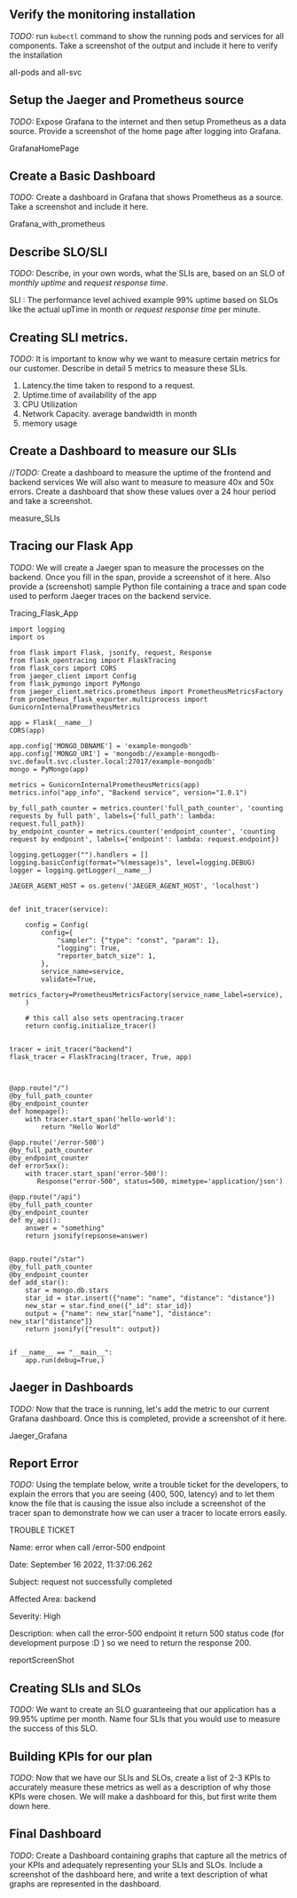 ## Verify the monitoring installation

*TODO:* run `kubectl` command to show the running pods and services for all components. Take a screenshot of the output and include it here to verify the installation

all-pods and all-svc
## Setup the Jaeger and Prometheus source
*TODO:* Expose Grafana to the internet and then setup Prometheus as a data source. Provide a screenshot of the home page after logging into Grafana.

GrafanaHomePage

## Create a Basic Dashboard
*TODO:* Create a dashboard in Grafana that shows Prometheus as a source. Take a screenshot and include it here.

Grafana_with_prometheus
## Describe SLO/SLI
*TODO:* Describe, in your own words, what the SLIs are, based on an SLO of *monthly uptime* and *request response time*.

SLI : The performance level achived example 99% uptime based on SLOs like the actual upTime in month or *request response time* per minute.

## Creating SLI metrics.
*TODO:* It is important to know why we want to measure certain metrics for our customer. Describe in detail 5 metrics to measure these SLIs. 
<ol>
    <li>Latency.the time taken to respond to a request.</li>
    <li>Uptime.time of availability of the app</li>
    <li>CPU Utilization</li>
    <li>Network Capacity. average bandwidth in month</li>
    <li>memory usage</li>
</ol>

## Create a Dashboard to measure our SLIs
//*TODO:* Create a dashboard to measure the uptime of the frontend and backend services We will also want to measure to measure 40x and 50x errors. Create a dashboard that show these values over a 24 hour period and take a screenshot.

measure_SLIs

## Tracing our Flask App
*TODO:*  We will create a Jaeger span to measure the processes on the backend. Once you fill in the span, provide a screenshot of it here. Also provide a (screenshot) sample Python file containing a trace and span code used to perform Jaeger traces on the backend service.

Tracing_Flask_App

```
import logging
import os

from flask import Flask, jsonify, request, Response
from flask_opentracing import FlaskTracing
from flask_cors import CORS
from jaeger_client import Config
from flask_pymongo import PyMongo
from jaeger_client.metrics.prometheus import PrometheusMetricsFactory
from prometheus_flask_exporter.multiprocess import GunicornInternalPrometheusMetrics

app = Flask(__name__)
CORS(app)

app.config['MONGO_DBNAME'] = 'example-mongodb'
app.config['MONGO_URI'] = 'mongodb://example-mongodb-svc.default.svc.cluster.local:27017/example-mongodb'
mongo = PyMongo(app)

metrics = GunicornInternalPrometheusMetrics(app)
metrics.info("app_info", "Backend service", version="1.0.1")

by_full_path_counter = metrics.counter('full_path_counter', 'counting requests by full path', labels={'full_path': lambda: request.full_path})
by_endpoint_counter = metrics.counter('endpoint_counter', 'counting request by endpoint', labels={'endpoint': lambda: request.endpoint})

logging.getLogger("").handlers = []
logging.basicConfig(format="%(message)s", level=logging.DEBUG)
logger = logging.getLogger(__name__)

JAEGER_AGENT_HOST = os.getenv('JAEGER_AGENT_HOST', 'localhost')


def init_tracer(service):

    config = Config(
        config={
            "sampler": {"type": "const", "param": 1},
            "logging": True,
            "reporter_batch_size": 1,
        },
        service_name=service,
        validate=True,
        metrics_factory=PrometheusMetricsFactory(service_name_label=service),
    )

    # this call also sets opentracing.tracer
    return config.initialize_tracer()


tracer = init_tracer("backend")
flask_tracer = FlaskTracing(tracer, True, app)



@app.route("/")
@by_full_path_counter
@by_endpoint_counter
def homepage():
    with tracer.start_span('hello-world'):
        return "Hello World"

@app.route('/error-500')
@by_full_path_counter
@by_endpoint_counter
def error5xx():
    with tracer.start_span('error-500'):
       Response("error-500", status=500, mimetype='application/json')

@app.route("/api")
@by_full_path_counter
@by_endpoint_counter
def my_api():
    answer = "something"
    return jsonify(repsonse=answer)


@app.route("/star")
@by_full_path_counter
@by_endpoint_counter
def add_star():
    star = mongo.db.stars
    star_id = star.insert({"name": "name", "distance": "distance"})
    new_star = star.find_one({"_id": star_id})
    output = {"name": new_star["name"], "distance": new_star["distance"]}
    return jsonify({"result": output})


if __name__ == "__main__":
    app.run(debug=True,)

```
## Jaeger in Dashboards
*TODO:* Now that the trace is running, let's add the metric to our current Grafana dashboard. Once this is completed, provide a screenshot of it here.

Jaeger_Grafana

## Report Error
*TODO:* Using the template below, write a trouble ticket for the developers, to explain the errors that you are seeing (400, 500, latency) and to let them know the file that is causing the issue also include a screenshot of the tracer span to demonstrate how we can user a tracer to locate errors easily.

TROUBLE TICKET

Name: error when call /error-500 endpoint

Date: September 16 2022, 11:37:06.262

Subject: request not successfully completed 

Affected Area: backend

Severity: High 

Description: when call the error-500 endpoint it return 500 status code (for development purpose :D ) so we need to return the response 200.


reportScreenShot


## Creating SLIs and SLOs
*TODO:* We want to create an SLO guaranteeing that our application has a 99.95% uptime per month. Name four SLIs that you would use to measure the success of this SLO.

## Building KPIs for our plan
*TODO*: Now that we have our SLIs and SLOs, create a list of 2-3 KPIs to accurately measure these metrics as well as a description of why those KPIs were chosen. We will make a dashboard for this, but first write them down here.

## Final Dashboard
*TODO*: Create a Dashboard containing graphs that capture all the metrics of your KPIs and adequately representing your SLIs and SLOs. Include a screenshot of the dashboard here, and write a text description of what graphs are represented in the dashboard.
